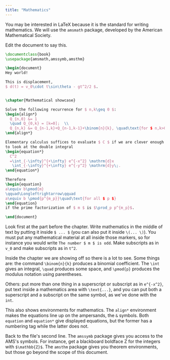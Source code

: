 ```yaml
---
title: "Mathematics"
---
```


You may be interested in LaTeX because it is the standard for
writing mathematics.
We will use the `amsmath` package, developed
by the American Mathematical Society.

Edit the document to say this.
```latex
\documentclass{book}
\usepackage{amsmath,amssymb,amsthm}

\begin{document}
Hey world!

This is displacement,
$ d(t) = v_0\cdot t\sin\theta - gt^2/2 $.


\chapter{Mathematical showcase}

Solve the following recurrence for $ n,k\geq 0 $:
\begin{align*}
  Q_{n,0} &= 1
  \quad Q_{0,k} = [k=0];  \\
  Q_{n,k} &= Q_{n-1,k}+Q_{n-1,k-1}+\binom{n}{k}, \quad\text{for $ n,k>0 $.}
\end{align*}

Elementary calculus suffices to evaluate $ C $ if we are clever enough
to look at the double integral
\begin{equation*}
  C^2
  =\int_{-\infty}^{+\infty} e^{-x^2} \mathrm{d}x
   \int_{-\infty}^{+\infty} e^{-y^2} \mathrm{d}y\;.
\end{equation*}

Therefore
\begin{equation}
a\equiv b\pmod{m}
\qquad\Longleftrightarrow\qquad
a\equiv b \pmod{p^{m_p}}\quad\text{for all $ p $}  
\end{equation}
if the prime factorization of $ m $ is $\prod_p p^{m_p}$.

\end{document}
```

Look first at the part before the chapter.
Write mathematics in the middle of text by putting it inside `$ ... $`
(you can also put it inside `\(... \)`).
You must put any mathematical material at all inside
those markers, so for instance you would write `The number $ m $ is odd`.
Make subscripts as in `v_0` and make subscripts as in `t^2`.

Inside the chapter we are showing off so there is a lot to see.
Some things are: the command `\binom{n}{k}` produces a binomial coefficient.
The `\int` gives an integral, `\quad` produces some space,
and `\pmod{p}` produces the modulus notation using parentheses.

Others: put more than one thing in a superscript or subscript as
in `e^{-x^2}`, put text inside a mathematics area with `\text{...}`,
and you can put both a superscript and a subscript on the same
symbol, as we've done with the `int`.

This also shows environments for mathematics.
The `align*` environment makes the equations line up on the
ampersands, the `&` symbols.
Both `equation` and `equation*` give displayed equations,
but the former has a numbering tag while the
latter does not.

Back to the file's second line.
The `amssymb` package gives you access to the AMS's symbols.
For instance, get a blackboard boldface Z for the integers
with `$\mathbb{Z}$`.
The `amsthm` package gives you theorem environments,
but those go beyond the scope of this document.
